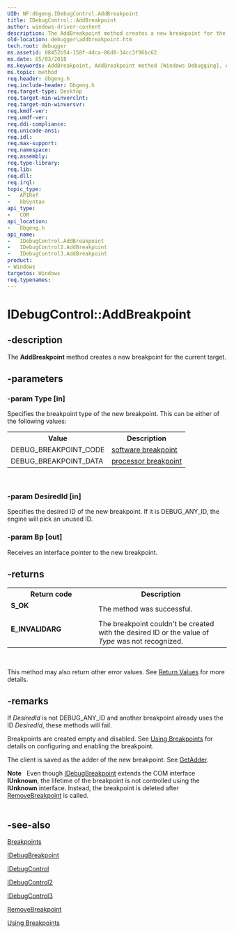 ```yaml
---
UID: NF:dbgeng.IDebugControl.AddBreakpoint
title: IDebugControl::AddBreakpoint
author: windows-driver-content
description: The AddBreakpoint method creates a new breakpoint for the current target.
old-location: debugger\addbreakpoint.htm
tech.root: debugger
ms.assetid: 08452b54-158f-4dca-86d8-34cc3f96bc62
ms.date: 05/03/2018
ms.keywords: AddBreakpoint, AddBreakpoint method [Windows Debugging], AddBreakpoint method [Windows Debugging],IDebugControl interface, AddBreakpoint method [Windows Debugging],IDebugControl2 interface, AddBreakpoint method [Windows Debugging],IDebugControl3 interface, IDebugControl interface [Windows Debugging],AddBreakpoint method, IDebugControl.AddBreakpoint, IDebugControl2 interface [Windows Debugging],AddBreakpoint method, IDebugControl2::AddBreakpoint, IDebugControl3 interface [Windows Debugging],AddBreakpoint method, IDebugControl3::AddBreakpoint, IDebugControl::AddBreakpoint, IDebugControl_3d11665a-ec78-4742-8195-2798601814e9.xml, dbgeng/IDebugControl2::AddBreakpoint, dbgeng/IDebugControl3::AddBreakpoint, dbgeng/IDebugControl::AddBreakpoint, debugger.addbreakpoint
ms.topic: method
req.header: dbgeng.h
req.include-header: Dbgeng.h
req.target-type: Desktop
req.target-min-winverclnt: 
req.target-min-winversvr: 
req.kmdf-ver: 
req.umdf-ver: 
req.ddi-compliance: 
req.unicode-ansi: 
req.idl: 
req.max-support: 
req.namespace: 
req.assembly: 
req.type-library: 
req.lib: 
req.dll: 
req.irql: 
topic_type:
-	APIRef
-	kbSyntax
api_type:
-	COM
api_location:
-	Dbgeng.h
api_name:
-	IDebugControl.AddBreakpoint
-	IDebugControl2.AddBreakpoint
-	IDebugControl3.AddBreakpoint
product:
- Windows
targetos: Windows
req.typenames: 
---
```


# IDebugControl::AddBreakpoint


## -description


The <b>AddBreakpoint</b>  method creates a new breakpoint for the current target.


## -parameters




### -param Type [in]

Specifies the breakpoint type of the new breakpoint.  This can be either of the following values:

<table>
<tr>
<th>Value</th>
<th>Description</th>
</tr>
<tr>
<td>
DEBUG_BREAKPOINT_CODE

</td>
<td>
<a href="https://msdn.microsoft.com/94cbf33b-e975-49eb-a266-774798955a48">software breakpoint</a>

</td>
</tr>
<tr>
<td>
DEBUG_BREAKPOINT_DATA

</td>
<td>
<a href="https://msdn.microsoft.com/4cfad26c-d8c0-4f80-aa54-b9cadbc84df3">processor breakpoint</a>

</td>
</tr>
</table>
 


### -param DesiredId [in]

Specifies the desired ID of the new breakpoint.  If it is DEBUG_ANY_ID, the engine will pick an unused ID.


### -param Bp [out]

Receives an interface pointer to the new breakpoint.


## -returns



<table>
<tr>
<th>Return code</th>
<th>Description</th>
</tr>
<tr>
<td width="40%">
<dl>
<dt><b>S_OK</b></dt>
</dl>
</td>
<td width="60%">
The method was successful.

</td>
</tr>
<tr>
<td width="40%">
<dl>
<dt><b>E_INVALIDARG</b></dt>
</dl>
</td>
<td width="60%">
The breakpoint couldn't be created with the desired ID or the value of <i>Type</i> was not recognized.

</td>
</tr>
</table>
 

This method may also return other error values.  See <a href="https://msdn.microsoft.com/713f3ee2-2f5b-415e-9908-90f5ae428b43">Return Values</a> for more details.




## -remarks



If <i>DesiredId</i> is not DEBUG_ANY_ID and another breakpoint already uses the ID <i>DesiredId</i>, these methods will fail.

Breakpoints are created empty and disabled.  See <a href="https://msdn.microsoft.com/library/windows/hardware/ff560075">Using Breakpoints</a> for details on configuring and enabling the breakpoint.

The client is saved as the adder of the new breakpoint. See <a href="https://msdn.microsoft.com/library/windows/hardware/ff545576">GetAdder</a>. 

<div class="alert"><b>Note</b>    Even though <a href="https://msdn.microsoft.com/library/windows/hardware/ff549812">IDebugBreakpoint</a> extends the COM interface <b>IUnknown</b>, the lifetime of the breakpoint is not controlled using the <b>IUnknown</b> interface.  Instead, the breakpoint is deleted after <a href="https://msdn.microsoft.com/library/windows/hardware/ff554487">RemoveBreakpoint</a> is called.</div>
<div> </div>



## -see-also




<a href="https://msdn.microsoft.com/library/windows/hardware/ff538928">Breakpoints</a>



<a href="https://msdn.microsoft.com/library/windows/hardware/ff549812">IDebugBreakpoint</a>



<a href="https://msdn.microsoft.com/library/windows/hardware/ff550508">IDebugControl</a>



<a href="https://msdn.microsoft.com/library/windows/hardware/ff550512">IDebugControl2</a>



<a href="https://msdn.microsoft.com/library/windows/hardware/ff550519">IDebugControl3</a>



<a href="https://msdn.microsoft.com/library/windows/hardware/ff554487">RemoveBreakpoint</a>



<a href="https://msdn.microsoft.com/library/windows/hardware/ff560075">Using Breakpoints</a>
 

 

